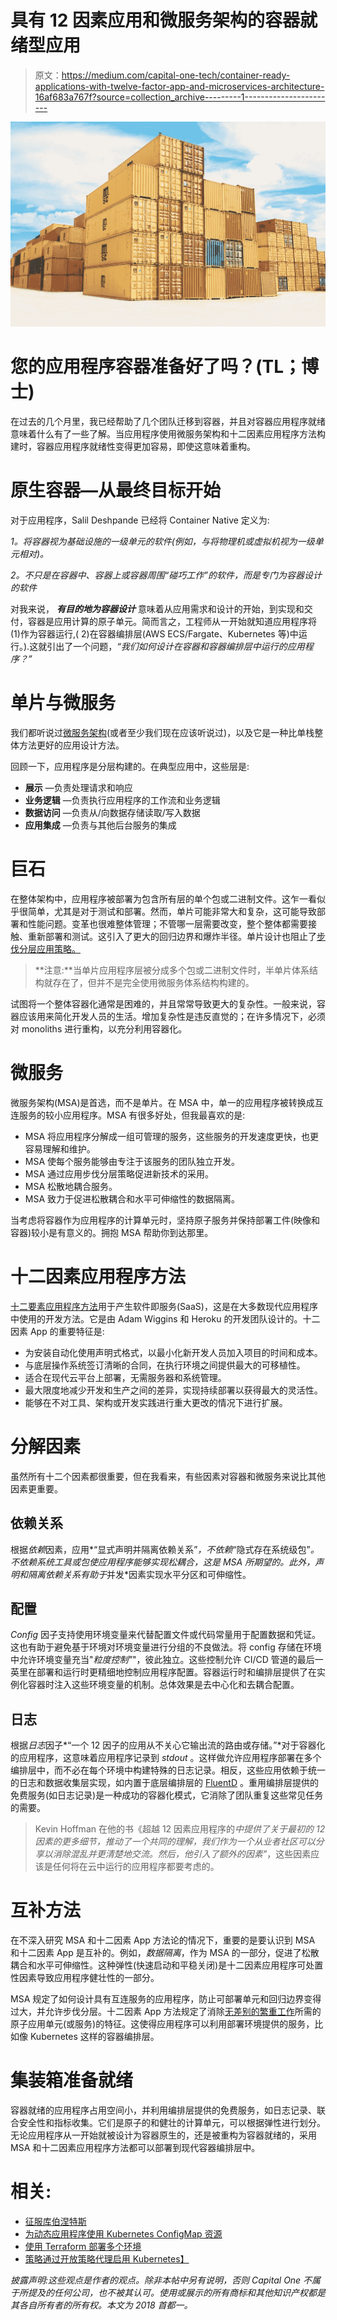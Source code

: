 # 具有 12 因素应用和微服务架构的容器就绪型应用

> 原文：<https://medium.com/capital-one-tech/container-ready-applications-with-twelve-factor-app-and-microservices-architecture-16af683a767f?source=collection_archive---------1----------------------->

![](img/215a6c59a2780ff4aa5a33294569edd7.png)

# 您的应用程序容器准备好了吗？(TL；博士)

在过去的几个月里，我已经帮助了几个团队迁移到容器，并且对容器应用程序就绪意味着什么有了一些了解。当应用程序使用微服务架构和十二因素应用程序方法构建时，容器应用程序就绪性变得更加容易，即使这意味着重构。

# 原生容器—从最终目标开始

对于应用程序，Salil Deshpande 已经将 Container Native 定义为:

*1。将容器视为基础设施的一级单元的软件(例如，与将物理机或虚拟机视为一级单元相对)。*

*2。不只是在容器中、容器上或容器周围“碰巧工作”的软件，而是专门为容器设计的软件*

对我来说， ***有目的地为容器设计*** 意味着从应用需求和设计的开始，到实现和交付，容器是应用计算的原子单元。简而言之，工程师从一开始就知道应用程序将(1)作为容器运行,( 2)在容器编排层(AWS ECS/Fargate、Kubernetes 等)中运行。).这就引出了一个问题，*“我们如何设计在容器和容器编排层中运行的应用程序？”*

# 单片与微服务

我们都听说过[微服务架构](https://www.amazon.com/Microservice-Architecture-Aligning-Principles-Practices/dp/1491956259)(或者至少我们现在应该听说过)，以及它是一种比单栈整体方法更好的应用设计方法。

回顾一下，应用程序是分层构建的。在典型应用中，这些层是:

*   **展示** —负责处理请求和响应
*   **业务逻辑** —负责执行应用程序的工作流和业务逻辑
*   **数据访问** —负责从/向数据存储读取/写入数据
*   **应用集成** —负责与其他后台服务的集成

# 巨石

在整体架构中，应用程序被部署为包含所有层的单个包或二进制文件。这乍一看似乎很简单，尤其是对于测试和部署。然而，单片可能非常大和复杂，这可能导致部署和性能问题。变革也很难整体管理；不管哪一层需要改变，整个整体都需要接触、重新部署和测试。这引入了更大的回归边界和爆炸半径。单片设计也阻止了[步伐分层应用策略。](https://www.gartner.com/binaries/content/assets/events/keywords/applications/apn30/pace-layered-applications-research-report.pdf)

> **注意:**当单片应用程序层被分成多个包或二进制文件时，半单片体系结构就存在了，但并不是完全使用微服务体系结构构建的。

试图将一个整体容器化通常是困难的，并且常常导致更大的复杂性。一般来说，容器应该用来简化开发人员的生活。增加复杂性是违反直觉的；在许多情况下，必须对 monoliths 进行重构，以充分利用容器化。

# 微服务

微服务架构(MSA)是首选，而不是单片。在 MSA 中，单一的应用程序被转换成互连服务的较小应用程序。MSA 有很多好处，但我最喜欢的是:

*   MSA 将应用程序分解成一组可管理的服务，这些服务的开发速度更快，也更容易理解和维护。
*   MSA 使每个服务能够由专注于该服务的团队独立开发。
*   MSA 通过应用步伐分层策略促进新技术的采用。
*   MSA 松散地耦合服务。
*   MSA 致力于促进松散耦合和水平可伸缩性的数据隔离。

当考虑将容器作为应用程序的计算单元时，坚持原子服务并保持部署工件(映像和容器)较小是有意义的。拥抱 MSA 帮助你到达那里。

# 十二因素应用程序方法

[十二要素应用程序方法](https://12factor.net/)用于产生软件即服务(SaaS)，这是在大多数现代应用程序中使用的开发方法。它是由 Adam Wiggins 和 Heroku 的开发团队设计的。十二因素 App 的重要特征是:

*   为安装自动化使用声明式格式，以最小化新开发人员加入项目的时间和成本。
*   与底层操作系统签订清晰的合同，在执行环境之间提供最大的可移植性。
*   适合在现代云平台上部署，无需服务器和系统管理。
*   最大限度地减少开发和生产之间的差异，实现持续部署以获得最大的灵活性。
*   能够在不对工具、架构或开发实践进行重大更改的情况下进行扩展。

# 分解因素

虽然所有十二个因素都很重要，但在我看来，有些因素对容器和微服务来说比其他因素更重要。

## **依赖关系**

根据*依赖*因素，应用*“显式声明并隔离依赖关系”*，不依赖*“隐式存在系统级包”*。不依赖系统工具或包使应用程序能够实现松耦合，这是 MSA 所期望的。此外，声明和隔离依赖关系有助于*并发*因素实现水平分区和可伸缩性。

## 配置

*Config* 因子支持使用环境变量来代替配置文件或代码常量用于配置数据和凭证。这也有助于避免基于环境对环境变量进行分组的不良做法。将 config 存储在环境中允许环境变量充当"*粒度控制"*"，彼此独立。这些控制允许 CI/CD 管道的最后一英里在部署和运行时更精细地控制应用程序配置。容器运行时和编排层提供了在实例化容器时注入这些环境变量的机制。总体效果是去中心化和去耦合配置。

## 日志

根据*日志*因子*“一个 12 因子的应用从不关心它输出流的路由或存储。”*对于容器化的应用程序，这意味着应用程序记录到 *stdout* 。这样做允许应用程序部署在多个编排层中，而不必在每个环境中构建特殊的日志记录。相反，这些应用依赖于统一的日志和数据收集层实现，如内置于底层编排层的 [FluentD](https://www.fluentd.org/) 。重用编排层提供的免费服务(如日志记录)是一种成功的容器化模式，它消除了团队重复这些常见任务的需要。

> Kevin Hoffman 在他的书《超越 12 因素应用程序的*中提供了关于最初的 12 因素的更多细节，推动了一个共同的理解，我们作为一个从业者社区可以分享以消除混乱并更清楚地交流。然后，他引入了额外的因素"*，这些因素应该是任何将在云中运行的应用程序都要考虑的。

# 互补方法

在不深入研究 MSA 和十二因素 App 方法论的情况下，重要的是要认识到 MSA 和十二因素 App 是互补的。例如，*数据隔离*，作为 MSA 的一部分，促进了松散耦合和水平可伸缩性。这种弹性(快速启动和平稳关闭)是十二因素应用程序可处置性因素导致应用程序健壮性的一部分。

MSA 规定了如何设计具有互连服务的应用程序，防止可部署单元和回归边界变得过大，并允许步伐分层。十二因素 App 方法规定了消除[无差别的繁重工作](https://www.cio.co.nz/article/466635/amazon_cto_stop_spending_money_undifferentiated_heavy_lifting_/)所需的原子应用单元(或服务)的特征。这使得应用程序可以利用部署环境提供的服务，比如像 Kubernetes 这样的容器编排层。

# 集装箱准备就绪

容器就绪的应用程序占用空间小，并利用编排层提供的免费服务，如日志记录、联合安全性和指标收集。它们是原子的和健壮的计算单元，可以根据弹性进行划分。无论应用程序从一开始就被设计为容器原生的，还是被重构为容器就绪的，采用 MSA 和十二因素应用程序方法都可以部署到现代容器编排层中。

# 相关:

*   [征服库伯涅特斯](/capital-one-tech/conquering-statefulness-on-kubernetes-26336d5f4f17)
*   [为动态应用程序使用 Kubernetes ConfigMap 资源](/capital-one-tech/using-kubernetes-configmap-resources-for-dynamic-apps-9e23ef589121)
*   [使用 Terraform 部署多个环境](/capital-one-tech/deploying-multiple-environments-with-terraform-kubernetes-7b7f389e622)
*   [策略通过开放策略代理启用 Kubernetes】](/capital-one-tech/policy-enabled-kubernetes-with-open-policy-agent-3b612b3f0203)

*披露声明:这些观点是作者的观点。除非本帖中另有说明，否则 Capital One 不属于所提及的任何公司，也不被其认可。使用或展示的所有商标和其他知识产权都是其各自所有者的所有权。本文为 2018 首都一。*